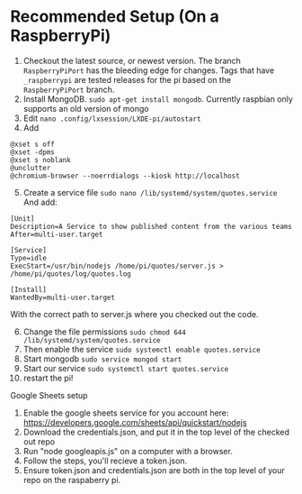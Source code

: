 # Recommended Setup (On a RaspberryPi)

1. Checkout the latest source, or newest version. 
  The branch `RaspberryPiPort` has the bleeding edge for changes. 
  Tags that have `_raspberrypi` are tested releases for the pi based on the `RaspberryPiPort` branch. 
2. Install MongoDB. `sudo apt-get install mongodb`. Currently raspbian only supports an old version of mongo
3. Edit `nano .config/lxsession/LXDE-pi/autostart`
4. Add 
```
@xset s off
@xset -dpms
@xset s noblank
@unclutter
@chromium-browser --noerrdialogs --kiosk http://localhost
```

5. Create a service file `sudo nano /lib/systemd/system/quotes.service` And add:
```
[Unit]
Description=A Service to show published content from the various teams
After=multi-user.target

[Service]
Type=idle
ExecStart=/usr/bin/nodejs /home/pi/quotes/server.js > /home/pi/quotes/log/quotes.log

[Install]
WantedBy=multi-user.target
```
With the correct path to server.js where you checked out the code. 

6. Change the file permissions `sudo chmod 644 /lib/systemd/system/quotes.service`
7. Then enable the service `sudo systemctl enable quotes.service`
8. Start mongodb `sudo service mongod start`
9. Start our service `sudo systemctl start quotes.service`
10. restart the pi!

Google Sheets setup
1. Enable the google sheets service for you account here: https://developers.google.com/sheets/api/quickstart/nodejs
2. Download the credentials.json, and put it in the top level of the checked out repo
3. Run "node googleapis.js" on a computer with a browser. 
4. Follow the steps, you'll recieve a token.json. 
5. Ensure token.json and credentials.json are both in the top level of your repo on the raspaberry pi. 
